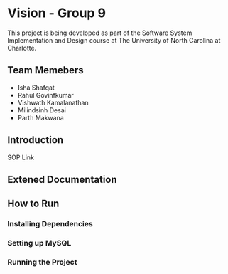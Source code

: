 # Vision - Group 9

This project is being developed as part of the Software System Implementation and Design course at The University of North Carolina at Charlotte.

## Team Memebers 
- Isha Shafqat 
- Rahul Govinfkumar 
- Vishwath Kamalanathan
- Milindsinh Desai 
- Parth Makwana

## Introduction

SOP Link 

## Extened Documentation 

## How to Run 

### Installing Dependencies 
### Setting up MySQL 
### Running the Project 
